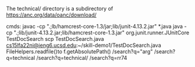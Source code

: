 The technical/ directory is a subdirectory of
https://anc.org/data/oanc/download/

cmds:
javac -cp ".;lb/hamcrest-core-1.3/jar;lib/junit-4.13.2.jar" *.java
java -cp ".;lib/junit-4.13.2.jar;lib/hamcrest-core-1.3.jar" org.junit.runner.JUnitCore TestDocSearch 
scp TestDocSearch.java cs15lfa22ni@ieng6.ucsd.edu:~/skill-demo1/TestDocSearch.java
FileHelpers.readfile()to f.getAbsolutePath()
/search?q="arg"
/search?q=technical
/search?q=technical/
/search?q=rr74

